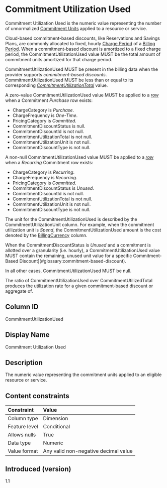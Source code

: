 # Commitment Utilization Used

Commitment Utilization Used is the numeric value representing the number of unnormalized [Commitment Units](#glossary:commitment-unit) applied to a resource or service.

Cloud-based commitment-based discounts, like Reservations and Savings Plans, are commonly allocated to fixed, hourly [Charge Period](#glossary:chargeperiod) of a [Billing Period](#glossary:billingperiod). When a commitment-based discount is amortized to a fixed charge period, the CommitmentUtilizationUsed value MUST be the total amount of commitment units amortized for that charge period.

CommitmentUtilizationUsed MUST be present in the billing data when the provider supports *commitment-based discounts*.
CommitmentUtilizationUsed MUST be less than or equal to its corresponding [*CommitmentUtilizationTotal*](#commitment-utilization-total) value.

A zero-value CommitmentUtilizationUsed value MUST be applied to a [*row*](#glossary:row) when a Commitment *Purchase* row exists:

* ChargeCategory is *Purchase*.
* ChargeFrequency is *One-Time*.
* PricingCategory is *Committed*.
* CommitmentDiscountStatus is null.
* CommitmentDiscountId is not null.
* CommitmentUtilizationTotal is not null.
* CommitmentUtilizationUnit is not null.
* CommitmentDiscountType is not null.

A non-null CommitmentUtilizationUsed value MUST be applied to a [*row*](#glossary:row) when a *Recurring* Commitment row exists:

* ChargeCategory is *Recurring*.
* ChargeFrequency is *Recurring*.
* PricingCategory is *Committed*.
* CommitmentDiscountStatus is *Unused*.
* CommitmentDiscountId is not null.
* CommitmentUtilizationTotal is not null.
* CommitmentUtilizationUnit is not null.
* CommitmentDiscountType is not null.

The unit for the CommitmentUtilizationUsed is described by the CommitmentUtilizationUnit column. For example, when the commitment utilization unit is *Spend*, the CommitmentUtilizationUsed amount is the cost denoted by the [BillingCurrency](#glossary:billing-currency) column.

When the CommitmentDiscountStatus is *Unused* and a commitment is allotted over a granularity (i.e. hourly), a CommitmentUtilizationUsed value MUST contain the remaining, unused unit value for a specific Commitment-Based Discount](#glossary:commitment-based-discount).

In all other cases, CommitmentUtilizationUsed MUST be null.

The ratio of CommitmentUtilizationUsed over CommitmentUtilizedTotal produces the utilization rate for a given commitment-based discount or aggregate of.

## Column ID

CommitmentUtilizationUsed

## Display Name

Commitment Utilization Used

## Description

The numeric value representing the commitment units applied to an eligible resource or service.

## Content constraints

| Constraint      | Value            |
|:----------------|:-----------------|
| Column type     | Dimension        |
| Feature level   | Conditional      |
| Allows nulls    | True             |
| Data type       | Numeric          |
| Value format    | Any valid non-negative decimal value |

## Introduced (version)

1.1
